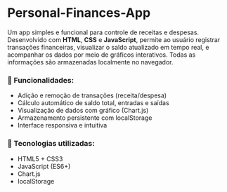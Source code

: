 # Personal-Finances-App
<p>Um app simples e funcional para controle de receitas e despesas. Desenvolvido com <strong>HTML</strong>, <strong>CSS</strong> e <strong>JavaScript</strong>, permite ao usuário registrar transações financeiras, visualizar o saldo atualizado em tempo real, e acompanhar os dados por meio de gráficos interativos. Todas as informações são armazenadas localmente no navegador.</p>

<h3>🔧 Funcionalidades:</h3>
<ul>
  <li>Adição e remoção de transações (receita/despesa)</li>
  <li>Cálculo automático de saldo total, entradas e saídas</li>
  <li>Visualização de dados com gráfico (Chart.js)</li>
  <li>Armazenamento persistente com localStorage</li>
  <li>Interface responsiva e intuitiva</li>
</ul>

<h3>🚀 Tecnologias utilizadas:</h3>
<ul>
  <li>HTML5 + CSS3</li>
  <li>JavaScript (ES6+)</li>
  <li>Chart.js</li>
  <li>localStorage</li>
</ul>
